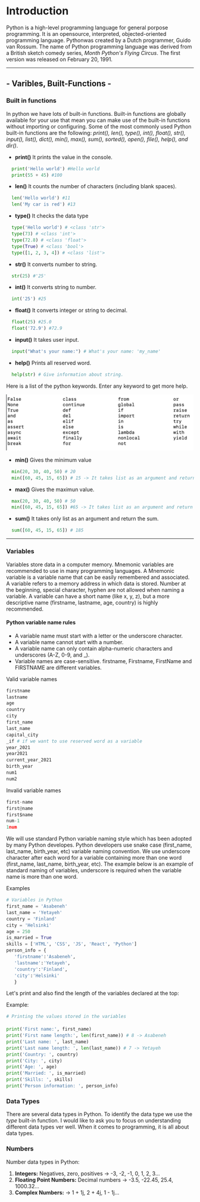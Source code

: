 # Introduction

Python is a high-level programming language for general porpose programming. It is an opensource, interpreted, objected-oriented programming language. Pythonwas created by a Dutch programmer, Guido van Rossum. The name of Python programming language was derived from a British sketch comedy series, _Month Python's Flying Circus_. The first version was released on February 20, 1991.

---

## - Varibles, Built-Functions -

### Built in functions

In python we have lots of built-in functions. Built-in functions are globally available for your use that mean you can make use of the built-in functions without importing or configuring. Some of the most commonly used Python built-in functions are the following:
_print(), len(), type(), int(), float(), str(), input(), list(), dict(), min(), max(), sum(), sorted(), open(), file(), help(), and dir()_.

- **print()** It prints the value in the console.

```python
  print('Hello world') #Hello world
  print(55 + 45) #100
```

- **len()** It counts the number of characters (including blank spaces).

```python
  len('Hello world') #11
  len('My car is red') #13
```

- **type()** It checks the data type

```python
  type('Hello world') # <class 'str'>
  type(73) # <class 'int'>
  type(72.8) # <class 'float'>
  type(True) # <class 'bool'>
  type([1, 2, 3, 4]) # <class 'list'>
```

- **str()** It converts number to string.

```python
  str(25) #'25'
```

- **int()** It converts string to number.

```python
  int('25') #25
```

- **float()** It converts integer or string to decimal.

```python
  float(25) #25.0
  float('72.9') #72.9
```

- **input()** It takes user input.

```python
  input("What's your name:") # What's your name: 'my_name'
```

- **help()** Prints all reserved word.

```python
  help(str) # Give information about string.
```

Here is a list of the python keywords. Enter any keyword to get more help.

![python_keywords](/Images/python%20keywords.png)

- **min()** Gives the minimum value

```python
  min(20, 30, 40, 50) # 20
  min([60, 45, 15, 65]) # 15 -> It takes list as an argument and return min value
```

- **max()** Gives the maximun value.

```python
  max(20, 30, 40, 50) # 50
  min([60, 45, 15, 65]) #65 -> It takes list as an argument and return max value
```

- **sum()** It takes only list as an argument and return the sum.

```python
  sum([60, 45, 15, 65]) # 185
```

---

### Variables

Variables store data in a computer memory. Mnemonic variables are recommended to use in many programming languages. A Mnemonic variable is a variable name that can be easily remembered and associated. A variable refers to a memory address in which data is stored. Number at the beginning, special character, hyphen are not allowed when naming a variable. A variable can have a short name (like x, y, z), but a more descriptive name (firstname, lastname, age, country) is highly recommended.

#### Python variable name rules

- A variable name must start with a letter or the underscore character.
- A variable name cannot start with a number.
- A variable name can only contain alpha-numeric characters and underscores (A-Z, 0-9, and \_).
- Variable names are case-sensitive. firstname, Firstname, FirstName and FIRSTNAME are different variables.

Valid variable names

```python
firstname
lastname
age
country
city
first_name
last_name
capital_city
_if # if we want to use reserved word as a variable
year_2021
year2021
current_year_2021
birth_year
num1
num2
```

Invalid variable names

```python
first-name
first@name
first$name
num-1
1num
```

We will use standard Python variable naming style which has been adopted by many Python developes. Python developers use snake case (first_name, last_name, birth_year, etc) variable naming convention. We use underscore character after each word for a variable containing more than one word (first_name, last_name, birth_year, etc). The example below is an example of standard naming of variables, underscore is required when the variable name is more than one word.

Examples

```python
# Variables in Python
first_name = 'Asabeneh'
last_name = 'Yetayeh'
country = 'Finland'
city = 'Helsinki'
age = 250
is_married = True
skills = ['HTML', 'CSS', 'JS', 'React', 'Python']
person_info = {
   'firstname':'Asabeneh',
   'lastname':'Yetayeh',
   'country':'Finland',
   'city':'Helsinki'
   }
```

Let's print and also find the length of the variables declared at the top:

Example:

```Python
# Printing the values stored in the variables

print('First name:', first_name)
print('First name length:', len(first_name)) # 8 -> Asabeneh
print('Last name: ', last_name)
print('Last name length: ', len(last_name)) # 7 -> Yetayeh
print('Country: ', country)
print('City: ', city)
print('Age: ', age)
print('Married: ', is_married)
print('Skills: ', skills)
print('Person information: ', person_info)
```

### Data Types

There are several data types in Python. To identify the data type we use the _type_ built-in function. I would like to ask you to focus on understanding different data types ver well. When it comes to programming, it is all about data types.

### Numbers

Number data types in Python:

1. **Integers:** Negatives, zero, positives -> -3, -2, -1, 0, 1, 2, 3...
2. **Floating Point Numbers:** Decimal numbers -> -3.5, -22.45, 25.4, 1000.32...
3. **Complex Numbers:** -> 1 + 1j, 2 + 4j, 1 - 1j...
